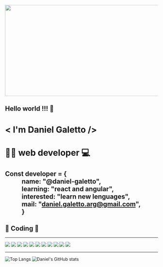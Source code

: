 
<img src = https://acegif.com/wp-content/gifs/water-81.gif width="2000" height="300">
<h2>Hello world !!! 👋 
<h1>< I'm Daniel Galetto />

<h1> 👨‍💻 web developer 💻</h1>

Const developer = {<br>
      &nbsp; &nbsp; &nbsp;&nbsp; &nbsp; &nbsp; name: "@daniel-galetto",<br>
      &nbsp; &nbsp; &nbsp;&nbsp; &nbsp; &nbsp; learning: "react and angular",<br>
      &nbsp; &nbsp; &nbsp;&nbsp; &nbsp; &nbsp; interested:  "learn new lenguages",<br>
      &nbsp; &nbsp; &nbsp;&nbsp; &nbsp; &nbsp; mail: "daniel.galetto.arg@gmail.com",<br>
     &nbsp; &nbsp; &nbsp;&nbsp; &nbsp; &nbsp;  }
---
  
<h2> 🚀 Coding 🚀</h2>

---

<div> 
<img src="https://cdn.iconscout.com/icon/free/png-64/javascript-2752148-2284965.png">

<img src="https://cdn.iconscout.com/icon/free/png-64/react-1-282599.png">

<img src = https://cdn.iconscout.com/icon/free/png-64/angular-3628622-3029847.png>

<img src = https://cdn.iconscout.com/icon/free/png-64/python-3521655-2945099.png>

<img src = https://cdn.iconscout.com/icon/free/png-64/html-2752158-2284975.png>

<img src = https://cdn.iconscout.com/icon/free/png-64/css3-11-1175239.png>

<img src = https://cdn.iconscout.com/icon/free/png-64/bootstrap-3628663-3029888.png>

<img src = https://cdn.iconscout.com/icon/free/png-64/git-225996.png>

<img src = https://cdn.iconscout.com/icon/free/png-64/github-3691248-3073768.png>
  
<img src = https://cdn.iconscout.com/icon/free/png-64/firebase-3521427-2944871.png>
     
<img src= https://cdn.iconscout.com/icon/free/png-64/linux-3628892-3030032.png>
</div>

---
  
![Top Langs](https://github-readme-stats.vercel.app/api/top-langs/?username=daniel-galetto) ![Daniel's GitHub stats](https://github-readme-stats.vercel.app/api?username=daniel-galetto&show_icons=true&theme=radical&title_color="")   

     
